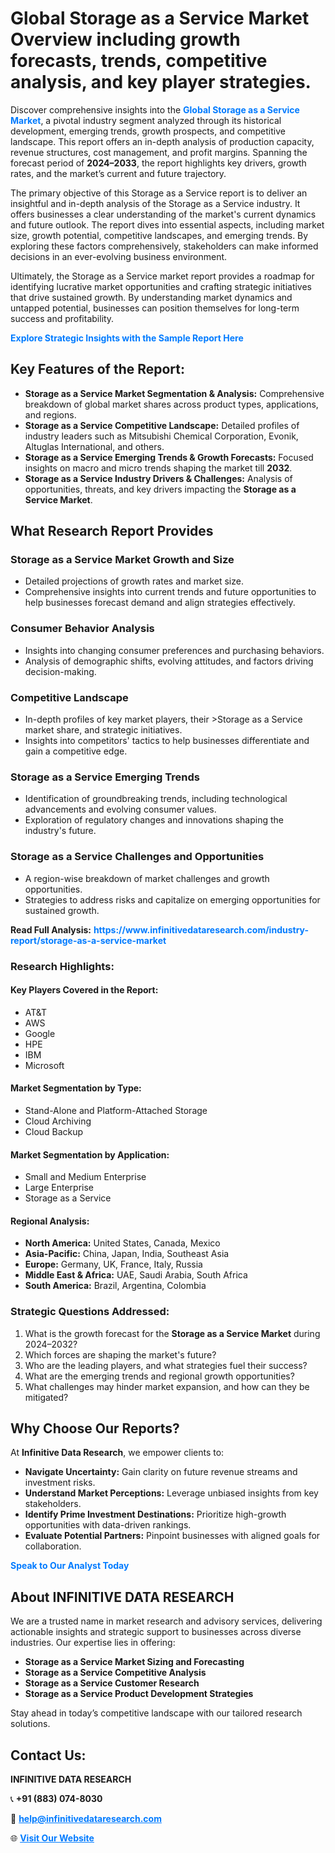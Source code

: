 <h1>Global Storage as a Service Market Overview including growth forecasts, trends, competitive analysis, and key player strategies.</h1>
<p>
Discover comprehensive insights into the 
<a href="https://www.infinitivedataresearch.com/industry-report/storage-as-a-service-market" rel="dofollow" style="color: #007BFF; text-decoration: none;"><strong>Global Storage as a Service Market</strong></a>, a pivotal industry segment analyzed through its historical development, emerging trends, growth prospects, and competitive landscape. This report offers an in-depth analysis of production capacity, revenue structures, cost management, and profit margins. Spanning the forecast period of <strong>2024–2033</strong>, the report highlights key drivers, growth rates, and the market’s current and future trajectory.
</p>
<p>
The primary objective of this Storage as a Service report is to deliver an insightful and in-depth analysis of the Storage as a Service industry. It offers businesses a clear understanding of the market's current dynamics and future outlook. The report dives into essential aspects, including market size, growth potential, competitive landscapes, and emerging trends. By exploring these factors comprehensively, stakeholders can make informed decisions in an ever-evolving business environment.
</p>
<p>
Ultimately, the Storage as a Service market report provides a roadmap for identifying lucrative market opportunities and crafting strategic initiatives that drive sustained growth. By understanding market dynamics and untapped potential, businesses can position themselves for long-term success and profitability.
</p>
<p>
<a href="https://www.infinitivedataresearch.com/request-sample/reportId=111123" style="color: #007BFF; text-decoration: none;"><strong>Explore Strategic Insights with the Sample Report Here</strong></a>
</p>

<h2>Key Features of the Report:</h2>
<ul>
<li><strong>Storage as a Service Market Segmentation & Analysis:</strong> Comprehensive breakdown of global market shares across product types, applications, and regions.</li>
<li><strong>Storage as a Service Competitive Landscape:</strong> Detailed profiles of industry leaders such as Mitsubishi Chemical Corporation, Evonik, Altuglas International, and others.</li>
<li><strong>Storage as a Service Emerging Trends & Growth Forecasts:</strong> Focused insights on macro and micro trends shaping the market till <strong>2032</strong>.</li>
<li><strong>Storage as a Service Industry Drivers & Challenges:</strong> Analysis of opportunities, threats, and key drivers impacting the <strong>Storage as a Service Market</strong>.</li>
</ul>

<h2>What Research Report Provides</h2>
<h3>Storage as a Service Market Growth and Size</h3>
<ul>
<li>Detailed projections of growth rates and market size.</li>
<li>Comprehensive insights into current trends and future opportunities to help businesses forecast demand and align strategies effectively.</li>
</ul>

<h3>Consumer Behavior Analysis</h3>
<ul>
<li>Insights into changing consumer preferences and purchasing behaviors.</li>
<li>Analysis of demographic shifts, evolving attitudes, and factors driving decision-making.</li>
</ul>

<h3>Competitive Landscape</h3>
<ul>
<li>In-depth profiles of key market players, their >Storage as a Service market share, and strategic initiatives.</li>
<li>Insights into competitors' tactics to help businesses differentiate and gain a competitive edge.</li>
</ul>

<h3>Storage as a Service Emerging Trends</h3>
<ul>
<li>Identification of groundbreaking trends, including technological advancements and evolving consumer values.</li>
<li>Exploration of regulatory changes and innovations shaping the industry's future.</li>
</ul>

<h3>Storage as a Service Challenges and Opportunities</h3>
<ul>
<li>A region-wise breakdown of market challenges and growth opportunities.</li>
<li>Strategies to address risks and capitalize on emerging opportunities for sustained growth.</li>
</ul>
<p><strong>Read Full Analysis:</strong> <a href="https://www.infinitivedataresearch.com/industry-report/storage-as-a-service-market" rel="dofollow" style="color: #007BFF; text-decoration: none;"><strong>https://www.infinitivedataresearch.com/industry-report/storage-as-a-service-market</strong></a></p>
<h3>Research Highlights:</h3>
<h4>Key Players Covered in the Report:</h4>
<ul><li>AT&amp;T</li><li>AWS</li><li>Google</li><li>HPE</li><li>IBM</li><li>Microsoft</li></ul>
<h4>Market Segmentation by Type:</h4>
<ul><li>Stand-Alone and Platform-Attached Storage</li><li>Cloud Archiving</li><li>Cloud Backup</li></ul>
<h4>Market Segmentation by Application:</h4>
<ul><li>Small and Medium Enterprise</li><li>Large Enterprise</li><li>Storage as a Service</li></ul>

<h4>Regional Analysis:</h4>
<ul>
<li><strong>North America:</strong> United States, Canada, Mexico</li>
<li><strong>Asia-Pacific:</strong> China, Japan, India, Southeast Asia</li>
<li><strong>Europe:</strong> Germany, UK, France, Italy, Russia</li>
<li><strong>Middle East & Africa:</strong> UAE, Saudi Arabia, South Africa</li>
<li><strong>South America:</strong> Brazil, Argentina, Colombia</li>
</ul>

<h3>Strategic Questions Addressed:</h3>
<ol>
<li>What is the growth forecast for the <strong>Storage as a Service Market</strong> during 2024–2032?</li>
<li>Which forces are shaping the market's future?</li>
<li>Who are the leading players, and what strategies fuel their success?</li>
<li>What are the emerging trends and regional growth opportunities?</li>
<li>What challenges may hinder market expansion, and how can they be mitigated?</li>
</ol>

<h2>Why Choose Our Reports?</h2>
<p>At <strong>Infinitive Data Research</strong>, we empower clients to:</p>
<ul>
<li><strong>Navigate Uncertainty:</strong> Gain clarity on future revenue streams and investment risks.</li>
<li><strong>Understand Market Perceptions:</strong> Leverage unbiased insights from key stakeholders.</li>
<li><strong>Identify Prime Investment Destinations:</strong> Prioritize high-growth opportunities with data-driven rankings.</li>
<li><strong>Evaluate Potential Partners:</strong> Pinpoint businesses with aligned goals for collaboration.</li>
</ul>
<p><a href="https://www.infinitivedataresearch.com/industry-report/storage-as-a-service-market" rel="dofollow" style="color: #007BFF; text-decoration: none;"><strong>Speak to Our Analyst Today</strong></a></p>

<h2>About INFINITIVE DATA RESEARCH</h2>
<p>We are a trusted name in market research and advisory services, delivering actionable insights and strategic support to businesses across diverse industries. Our expertise lies in offering:</p>
<ul>
<li><strong>Storage as a Service Market Sizing and Forecasting</strong></li>
<li><strong>Storage as a Service Competitive Analysis</strong></li>
<li><strong>Storage as a Service Customer Research</strong></li>
<li><strong>Storage as a Service Product Development Strategies</strong></li>
</ul>
<p>Stay ahead in today’s competitive landscape with our tailored research solutions.</p>

<h2>Contact Us:</h2>
<p><strong>INFINITIVE DATA RESEARCH</strong></p>
<p>📞 <strong>+91 (883) 074-8030</strong></p>
<p>📧 <strong><a href="mailto:help@infinitivedataresearch.com" style="color: #007BFF;">help@infinitivedataresearch.com</a></strong></p>
<p>🌐 <strong><a href="https://www.infinitivedataresearch.com" rel="dofollow" style="color: #007BFF;">Visit Our Website</a></strong></p>